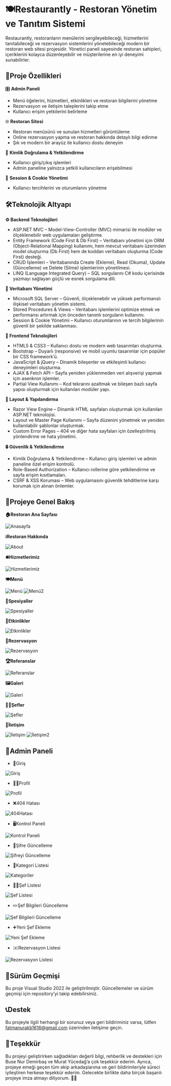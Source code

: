 # 🍽️Restaurantly - Restoran Yönetim ve Tanıtım Sistemi

Restaurantly, restoranların menülerini sergileyebileceği, hizmetlerini tanıtabileceği ve rezervasyon sistemlerini yönetebileceği modern bir restoran web sitesi projesidir. Yönetici paneli sayesinde restoran sahipleri, içeriklerini kolayca düzenleyebilir ve müşterilerine en iyi deneyimi sunabilirler.

## 🚀Proje Özellikleri
🎛️ **Admin Paneli**

- Menü öğelerini, hizmetleri, etkinlikleri ve restoran bilgilerini yönetme
- Rezervasyon ve iletişim taleplerini takip etme
- Kullanıcı erişim yetkilerini belirleme

🌐 **Restoran Sitesi**
- Restoran menüsünü ve sunulan hizmetleri görüntüleme
- Online rezervasyon yapma ve restoran hakkında detaylı bilgi edinme
- Şık ve modern bir arayüz ile kullanıcı dostu deneyim

🔐 **Kimlik Doğrulama & Yetkilendirme**
- Kullanıcı giriş/çıkış işlemleri
- Admin paneline yalnızca yetkili kullanıcıların erişebilmesi

🍪 **Session & Cookie Yönetimi**
- Kullanıcı tercihlerini ve oturumlarını yönetme

## 🛠️Teknolojik Altyapı
**⚙️ Backend Teknolojileri**
- ASP.NET MVC – Model-View-Controller (MVC) mimarisi ile modüler ve ölçeklenebilir web uygulamaları geliştirme.
- Entity Framework (Code First & Db First) – Veritabanı yönetimi için ORM (Object-Relational Mapping) kullanımı, hem mevcut veritabanı üzerinden model oluşturma (Db First) hem de koddan veritabanı oluşturma (Code First) desteği.
- CRUD İşlemleri – Veritabanında Create (Ekleme), Read (Okuma), Update (Güncelleme) ve Delete (Silme) işlemlerinin yönetilmesi.
- LINQ (Language Integrated Query) – SQL sorgularını C# kodu içerisinde yazmayı sağlayan güçlü ve esnek sorgulama dili.

**💾 Veritabanı Yönetimi**
- Microsoft SQL Server – Güvenli, ölçeklenebilir ve yüksek performanslı ilişkisel veritabanı yönetim sistemi.
- Stored Procedures & Views – Veritabanı işlemlerini optimize etmek ve performansı artırmak için önceden tanımlı sorguların kullanımı.
- Session & Cookie Yönetimi – Kullanıcı oturumlarının ve tercih bilgilerinin güvenli bir şekilde saklanması.

**🎨 Frontend Teknolojileri**
- HTML5 & CSS3 – Kullanıcı dostu ve modern web tasarımları oluşturma.
- Bootstrap – Duyarlı (responsive) ve mobil uyumlu tasarımlar için popüler bir CSS framework’ü.
- JavaScript & jQuery – Dinamik bileşenler ve etkileşimli kullanıcı deneyimleri oluşturma.
- AJAX & Fetch API – Sayfa yeniden yüklenmeden veri alışverişi yapmak için asenkron işlemler.
- Partial View Kullanımı – Kod tekrarını azaltmak ve bileşen bazlı sayfa yapısı oluşturmak için kullanılan modüler yapı.

**📑 Layout & Yapılandırma**
- Razor View Engine – Dinamik HTML sayfaları oluşturmak için kullanılan ASP.NET teknolojisi.
- Layout ve Master Page Kullanımı – Sayfa düzenini yönetmek ve yeniden kullanılabilir şablonlar oluşturmak.
- Custom Error Pages – 404 ve diğer hata sayfaları için özelleştirilmiş yönlendirme ve hata yönetimi.

**🔒 Güvenlik & Yetkilendirme**
- Kimlik Doğrulama & Yetkilendirme – Kullanıcı giriş işlemleri ve admin paneline özel erişim kontrolü.
- Role-Based Authorization – Kullanıcı rollerine göre yetkilendirme ve sayfa erişim kısıtlamaları.
- CSRF & XSS Koruması – Web uygulamasını güvenlik tehditlerine karşı korumak için alınan önlemler.

## 📸Projeye Genel Bakış

**🏠Restoran Ana Sayfası**

![Anasayfa](https://github.com/user-attachments/assets/a9a2982d-6c4c-450a-9b90-6fd279c1e766)

**ℹ️Restoran Hakkında**

![About](https://github.com/user-attachments/assets/70b8524b-2c12-4f04-a610-ba96fb6aeab2)

**🛎️Hizmetlerimiz**

![Hizmetlerimiz](https://github.com/user-attachments/assets/87b563a4-4d6e-44af-ad67-0b7bbf6fab95)

**🍽️Menü**

![Menü](https://github.com/user-attachments/assets/fb9f32fb-627e-498e-baf8-5c8a7166064a)
![Menü2](https://github.com/user-attachments/assets/2fe07607-a207-4e10-b618-c89ff6f222c2)

**🥗Spesiyaller**

![Spesiyaller](https://github.com/user-attachments/assets/07a51600-2cda-4d46-b6e5-38d8ea4d76c6)

**🎉Etkinlikler**

![Etkinlikler](https://github.com/user-attachments/assets/54b7372b-953d-431e-8c2b-502d162da00e)

**📅Rezervasyon**

![Rezervasyon](https://github.com/user-attachments/assets/abde328f-ff70-426f-94cd-fc1523a17c50)

**🏆Referanslar**

![Referanslar](https://github.com/user-attachments/assets/c221f68e-3d36-40b0-98e7-2d7f2a3a3dfa)

**🖼️Galeri**

![Galeri](https://github.com/user-attachments/assets/db2bd2a0-fdd6-4f59-8db7-c1be2ff33082)

**👨‍🍳Şefler**

![Şefler](https://github.com/user-attachments/assets/9dafe59a-32db-4591-b2ad-391c545426b5)

**💬İletişim**

![İletişim](https://github.com/user-attachments/assets/066e0474-a6e5-4f92-9889-bed57cf18745)
![İletişim2](https://github.com/user-attachments/assets/d6ad756c-2680-479a-bfa1-cd03002d8300)

## 👤Admin Paneli

- 🔑Giriş
 
![Giriş](https://github.com/user-attachments/assets/05268b1e-216b-44ef-a8f2-6fc91359c102)

- 🧑‍💼Profil

![Profil](https://github.com/user-attachments/assets/76822c8b-b2bc-4a04-96b5-663294ab4bd8)

- ❌404 Hatası

![404Hatası](https://github.com/user-attachments/assets/4c9052f1-42cd-4c5b-b9dd-b03c51fe2753)

- 🖥️Kontrol Paneli

![Kontrol Paneli](https://github.com/user-attachments/assets/1d24965d-e6c6-434e-9bb9-40987f4b0afb)

- 🔐Şifre Güncelleme

![Şifreyi Güncelleme](https://github.com/user-attachments/assets/b6e26e37-e646-410f-a21d-5cdc51b6d3de)

- 📂Kategori Listesi

![Kategoriler](https://github.com/user-attachments/assets/5955abe5-9ccb-4898-99f9-701ba12a7982)

- 👨‍🍳Şef Listesi

![Şef Listesi](https://github.com/user-attachments/assets/3b824d30-22f8-4037-8232-d5a894a8140d)

- ✏️Şef Bilgileri Güncelleme 

![Şef Bilgileri Güncelleme](https://github.com/user-attachments/assets/3463b86b-1138-419e-b790-ab0fe87a3f8f)

- ➕Yeni Şef Ekleme

![Yeni Şef Ekleme](https://github.com/user-attachments/assets/4f84c715-5495-4268-935a-ca1bd200592e)

- ✉️Rezervasyon Listesi

![Rezervasyon Listesi](https://github.com/user-attachments/assets/bb98b635-94f5-4e55-83a4-c50c4f131b1b)

## 📜Sürüm Geçmişi
Bu proje Visual Studio 2022 ile geliştirilmiştir. Güncellemeler ve sürüm geçmişi için repository’yi takip edebilirsiniz.

## 📞Destek
Bu projeyle ilgili herhangi bir sorunuz veya geri bildiriminiz varsa, lütfen fatmanurakb1616@gmail.com üzerinden iletişime geçin.

## 🎉Teşekkür
Bu projeyi geliştirirken sağladıkları değerli bilgi, rehberlik ve destekleri için Buse Nur Demirbaş ve Murat Yücedağ’a çok teşekkür ederim. 
Ayrıca, projeye emeği geçen tüm ekip arkadaşlarıma ve geri bildirimleriyle süreci iyileştiren herkese teşekkür ederim. Gelecekte birlikte daha birçok başarılı projeye imza atmayı diliyorum. 🚀🙏

